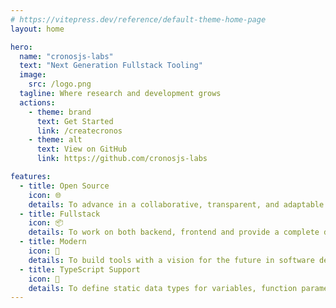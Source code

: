 ```yaml
---
# https://vitepress.dev/reference/default-theme-home-page
layout: home

hero:
  name: "cronosjs-labs"
  text: "Next Generation Fullstack Tooling"
  image:
    src: /logo.png
  tagline: Where research and development grows
  actions:
    - theme: brand
      text: Get Started
      link: /createcronos
    - theme: alt
      text: View on GitHub
      link: https://github.com/cronosjs-labs

features:
  - title: Open Source
    icon: 🌐
    details: To advance in a collaborative, transparent, and adaptable way to other projects.
  - title: Fullstack
    icon: 📦
    details: To work on both backend, frontend and provide a complete development experience.
  - title: Modern
    icon: 🚀
    details: To build tools with a vision for the future in software development.
  - title: TypeScript Support
    icon: 🔑
    details: To define static data types for variables, function parameters, and other code elements.
---
```


